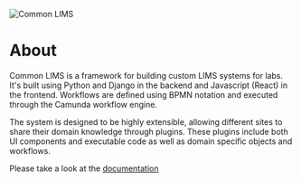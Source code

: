 ![Common LIMS](https://github.com/commonlims/commonlims/workflows/Common%20LIMS/badge.svg)

# About

Common LIMS is a framework for building custom LIMS systems for labs. It's built using Python and Django in the backend and Javascript (React) in the frontend. Workflows are defined using BPMN notation and executed through the Camunda workflow engine.

The system is designed to be highly extensible, allowing different sites to share their domain knowledge through plugins. These plugins include both UI components and executable code as well as domain specific objects and workflows.

Please take a look at the [documentation](docs/README.md)
